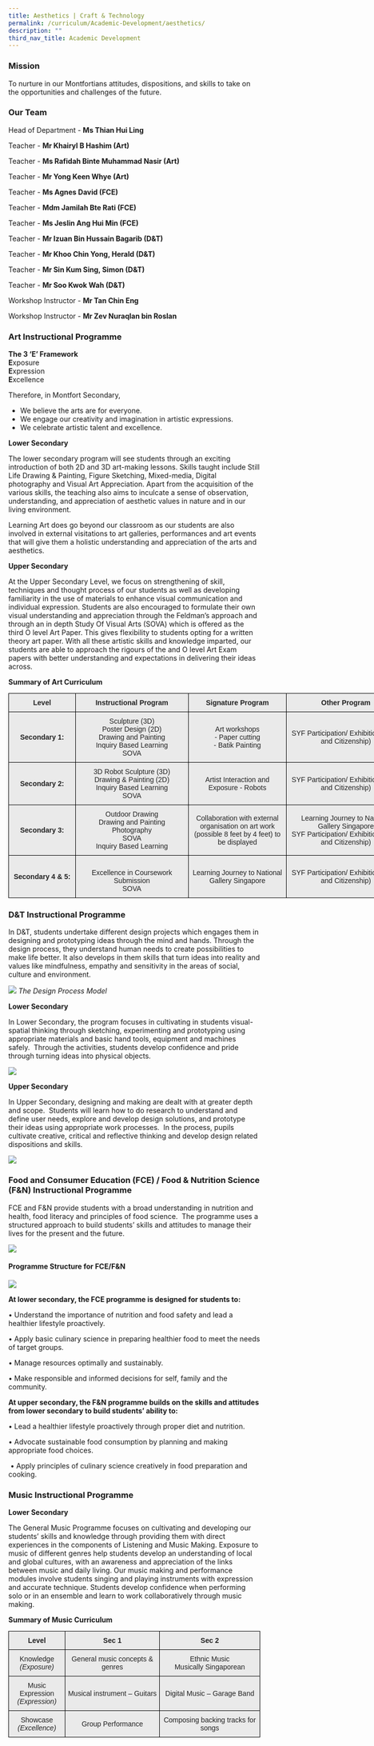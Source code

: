 ```yaml
---
title: Aesthetics | Craft & Technology
permalink: /curriculum/Academic-Development/aesthetics/
description: ""
third_nav_title: Academic Development
---
```

### Mission

To nurture in our Montfortians attitudes, dispositions, and skills to take on the
opportunities and challenges of the future.

### Our Team

Head of Department - **Ms Thian Hui Ling**

Teacher -&nbsp;**Mr Khairyl B Hashim (Art)**

Teacher -&nbsp;**Ms Rafidah Binte Muhammad Nasir (Art)**

Teacher -&nbsp;**Mr Yong Keen Whye (Art)**

Teacher -&nbsp;**Ms Agnes David (FCE)**

Teacher -&nbsp;**Mdm Jamilah Bte Rati (FCE)**

Teacher -&nbsp;**Ms Jeslin Ang Hui Min (FCE)**

Teacher -&nbsp;**Mr Izuan Bin Hussain Bagarib (D&amp;T)**

Teacher -&nbsp;**Mr Khoo Chin Yong, Herald (D&amp;T)**

Teacher -&nbsp;**Mr Sin Kum Sing, Simon (D&amp;T)**

Teacher -&nbsp;**Mr Soo Kwok Wah (D&amp;T)**

Workshop Instructor -&nbsp;**Mr Tan Chin Eng**

Workshop Instructor -&nbsp;**Mr Zev Nuraqlan bin Roslan**


### Art Instructional Programme
 
**The 3 ‘E’ Framework**    
**E**xposure   
**E**xpression   
**E**xcellence

Therefore, in Montfort Secondary,

*   We believe the arts are for everyone.
*   We engage our creativity and imagination in artistic expressions.
*   We celebrate artistic talent and excellence.

**Lower Secondary**

The lower secondary program will see students through an exciting introduction of both 2D and 3D art-making lessons. Skills taught include Still Life Drawing &amp; Painting, Figure Sketching, Mixed-media, Digital photography and Visual Art Appreciation. Apart from the acquisition of the various skills, the teaching also aims to inculcate a sense of observation, understanding, and appreciation of aesthetic values in nature and in our living environment.

Learning Art does go beyond our classroom as our students are also involved in external visitations to art galleries, performances and art events that will give them a holistic understanding and appreciation of the arts and aesthetics.

**Upper Secondary**

At the Upper Secondary Level, we focus on strengthening of skill, techniques and thought process of our students as well as developing familiarity in the use of materials to enhance visual communication and individual expression. Students are also encouraged to formulate their own visual understanding and appreciation through the Feldman’s approach and through an in depth Study Of Visual Arts (SOVA) which is offered as the third O level Art Paper. This gives flexibility to students opting for a written theory art paper. With all these artistic skills and knowledge imparted, our students are able to approach the rigours of the and O level Art Exam papers with better understanding and expectations in delivering their ideas across.

**Summary of Art Curriculum**

<style type="text/css">
.tg  {border-collapse:collapse;border-spacing:0;margin:0px auto;}
.tg td{border-color:black;border-style:solid;border-width:1px;font-family:Arial, sans-serif;font-size:14px;
  overflow:hidden;padding:10px 5px;word-break:normal;}
.tg th{border-color:black;border-style:solid;border-width:1px;font-family:Arial, sans-serif;font-size:14px;
  font-weight:normal;overflow:hidden;padding:10px 5px;word-break:normal;}
.tg .tg-j0e3{background-color:#EAEAEA;color:#222;font-weight:bold;text-align:center;vertical-align:middle}
.tg .tg-ku5w{background-color:#EAEAEA;color:#222;text-align:center;vertical-align:middle}
</style>
<table class="tg" style="undefined;table-layout: fixed; width: 795px">
<colgroup>
<col style="width: 134px">
<col style="width: 226px">
<col style="width: 197px">
<col style="width: 238px">
</colgroup>
<tbody>
  <tr>
    <td class="tg-j0e3">Level</td>
    <td class="tg-j0e3">Instructional Program</td>
    <td class="tg-j0e3">Signature Program</td>
    <td class="tg-j0e3">Other Program</td>
  </tr>
  <tr>
    <td class="tg-j0e3">Secondary 1:</td>
    <td class="tg-ku5w">Sculpture (3D)<br>Poster Design (2D)<br>Drawing and Painting<br>Inquiry Based Learning<br>SOVA</td>
    <td class="tg-ku5w">Art workshops<br>- Paper cutting<br>- Batik Painting</td>
    <td class="tg-ku5w">SYF Participation/ Exhibition (Artist and Citizenship)<br> </td>
  </tr>
  <tr>
    <td class="tg-j0e3">Secondary 2:</td>
    <td class="tg-ku5w">3D Robot Sculpture (3D)<br>Drawing &amp; Painting (2D)<br>Inquiry Based Learning<br>SOVA</td>
    <td class="tg-ku5w">Artist Interaction and Exposure - Robots</td>
    <td class="tg-ku5w">SYF Participation/ Exhibition (Artist and Citizenship)<br> </td>
  </tr>
  <tr>
    <td class="tg-j0e3">Secondary 3:</td>
    <td class="tg-ku5w">Outdoor Drawing<br>Drawing and Painting<br>Photography<br>SOVA<br>Inquiry Based Learning</td>
    <td class="tg-ku5w">Collaboration with external organisation on art work (possible 8 feet by 4 feet) to be displayed<br><span style="font-weight:700;color:#454545"> </span></td>
    <td class="tg-ku5w">Learning Journey to National Gallery Singapore<br>SYF Participation/ Exhibition (Artist and Citizenship)</td>
  </tr>
  <tr>
    <td class="tg-j0e3">Secondary 4 &amp; 5:</td>
    <td class="tg-ku5w"><br>Excellence in Coursework Submission<br>SOVA<br> </td>
    <td class="tg-ku5w">Learning Journey to National Gallery Singapore</td>
    <td class="tg-ku5w">SYF Participation/ Exhibition (Artist and Citizenship)</td>
  </tr>
</tbody>
</table>

### D&amp;T  Instructional Programme
  
In D&amp;T, students undertake different design projects which engages them in designing and prototyping ideas through the mind and hands. Through the design process, they understand human needs to create possibilities to make life better. It also develops in them skills that turn ideas into reality and values like mindfulness, empathy and sensitivity in the areas of social, culture and environment.

![](/images/dnttt1.png)
*The Design Process Model*

**Lower Secondary**
         
In Lower Secondary, the program focuses in cultivating in students visual-spatial thinking through sketching, experimenting and prototyping using appropriate materials and basic hand tools, equipment and machines safely.&nbsp; Through the activities, students develop confidence and pride through turning ideas into physical objects.

![](/images/dnt%20tttt2.png)

**Upper Secondary**

In Upper Secondary, designing and making are dealt with at greater depth and scope.&nbsp; Students will learn how to do research to understand and define user needs, explore and develop design solutions, and prototype their ideas using appropriate work processes.&nbsp; In the process, pupils cultivate creative, critical and reflective thinking and develop design related dispositions and skills.

![](/images/dnt.png)

### Food and Consumer Education (FCE) / Food &amp; Nutrition Science (F&amp;N) Instructional Programme

FCE and F&amp;N provide students with a broad understanding in nutrition and health, food literacy and principles of food science.&nbsp; The programme uses a structured approach to build students’ skills and attitudes to manage their lives for the present and the future.

![](/images/fceeee!1.jpg)

#### Programme Structure for FCE/F&amp;N
![](/images/fceeeeeee2.png)

**At lower secondary, the FCE programme is designed for students to:**

• Understand the importance of nutrition and food safety and lead a healthier lifestyle proactively.

• Apply basic culinary science in preparing healthier food to meet the needs of target groups.

• Manage resources optimally and sustainably.

• Make responsible and informed decisions for self, family and the community.

**At upper secondary, the F&amp;N programme builds on the skills and attitudes from lower secondary to build students’ ability to:**

• Lead a healthier lifestyle proactively through proper diet and nutrition.

• Advocate sustainable food consumption by planning and making appropriate food choices.

&nbsp;• Apply principles of culinary science creatively in food preparation and cooking.
 
### Music  Instructional Programme

**Lower Secondary**

The General Music Programme focuses on cultivating and developing our students’ skills and knowledge through providing them with direct experiences in the components of Listening and Music Making. Exposure to music of different genres help students develop an understanding of local and global cultures, with an awareness and appreciation of the links between music and daily living. Our music making and performance modules involve students singing and playing instruments with expression and accurate technique. Students develop confidence when performing solo or in an ensemble and learn to work collaboratively through music making.

**Summary of Music Curriculum**

<style type="text/css">
.tg  {border-collapse:collapse;border-spacing:0;margin:0px auto;}
.tg td{border-color:black;border-style:solid;border-width:1px;font-family:Arial, sans-serif;font-size:14px;
  overflow:hidden;padding:10px 5px;word-break:normal;}
.tg th{border-color:black;border-style:solid;border-width:1px;font-family:Arial, sans-serif;font-size:14px;
  font-weight:normal;overflow:hidden;padding:10px 5px;word-break:normal;}
.tg .tg-j0e3{background-color:#EAEAEA;color:#222;font-weight:bold;text-align:center;vertical-align:middle}
.tg .tg-ku5w{background-color:#EAEAEA;color:#222;text-align:center;vertical-align:middle}
</style>
<table class="tg">
<tbody>
  <tr>
    <td class="tg-j0e3">Level</td>
    <td class="tg-j0e3">Sec 1</td>
    <td class="tg-j0e3">Sec 2</td>
  </tr>
  <tr>
		<td class="tg-ku5w">Knowledge <br><em>(Exposure)</em></td>
    <td class="tg-ku5w">General music concepts &amp; genres</td>
    <td class="tg-ku5w">Ethnic Music<br>Musically Singaporean</td>
  </tr>
  <tr>
		<td class="tg-ku5w">Music Expression<br><em>(Expression)</em></td>
    <td class="tg-ku5w">Musical instrument – Guitars</td>
    <td class="tg-ku5w">Digital Music – Garage Band</td>
  </tr>
  <tr>
		<td class="tg-ku5w">Showcase<br><em>(Excellence)</em></td>
    <td class="tg-ku5w">Group Performance</td>
    <td class="tg-ku5w">Composing backing tracks for songs</td>
  </tr>
</tbody>
</table>